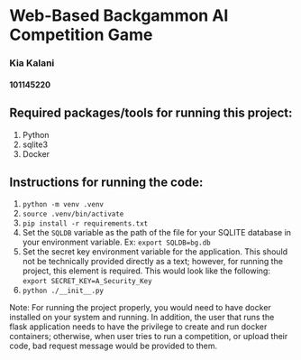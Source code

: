 # Web-Based Backgammon AI Competition Game

### Kia Kalani
#### 101145220

## Required packages/tools for running this project:
1. Python
2. sqlite3
3. Docker

## Instructions for running the code:

1. `python -m venv .venv`
2. `source .venv/bin/activate`
3. `pip install -r requirements.txt`
4. Set the `SQLDB` variable as the path of the file for your SQLITE database in your environment variable. Ex: `export SQLDB=bg.db`
5. Set the secret key environment variable for the application. This should not be technically provided directly as a text; however, for running the project, this element is required. This would look like the following: `export SECRET_KEY=A_Security_Key`
6. `python ./__init__.py`


Note: For running the project properly, you would need to have docker installed on your system and running. In addition, the user that runs the flask application needs to have the privilege to create and run docker containers; otherwise, when user tries to run a competition, or upload their code, bad request message would be provided to them.